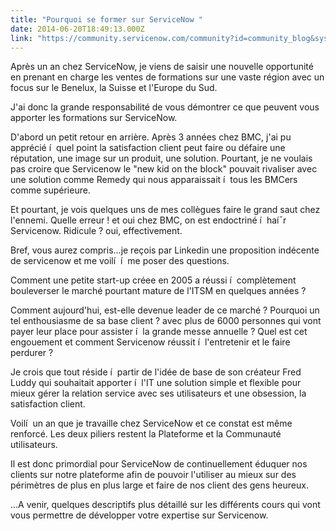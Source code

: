 ```yaml
---
title: "Pourquoi se former sur ServiceNow "
date: 2014-06-20T18:49:13.000Z
link: "https://community.servicenow.com/community?id=community_blog&sys_id=1a6c6ea1dbd0dbc01dcaf3231f96195d"
---
```

<p>Après un an chez ServiceNow, je viens de saisir une nouvelle opportunité en prenant en charge les ventes de formations sur une vaste région avec un focus sur le Benelux, la Suisse et l'Europe du Sud.</p><p>J'ai donc la grande responsabilité de vous démontrer ce que peuvent vous apporter les formations sur ServiceNow.</p><p>D'abord un petit retour en arrière. Après 3 années chez BMC, j'ai pu apprécié í  quel point la satisfaction client peut faire ou défaire une réputation, une image sur un produit, une solution. Pourtant, je ne voulais pas croire que Servicenow le "new kid on the block" pouvait rivaliser avec une solution comme Remedy qui nous apparaissait í  tous les BMCers comme supérieure.</p><p>Et pourtant, je vois quelques uns de mes collègues faire le grand saut chez l'ennemi. Quelle erreur ! et oui chez BMC, on est endoctriné í  haí¯r Servicenow. Ridicule ? oui, effectivement.</p><p>Bref, vous aurez compris...je reçois par Linkedin une proposition indécente de servicenow et me voilí  í  me poser des questions.</p><p>Comment une petite start-up créee en 2005 a réussi í  complètement bouleverser le marché pourtant mature de l'ITSM en quelques années ?</p><p>Comment aujourd'hui, est-elle devenue leader de ce marché ? Pourquoi un tel enthousiasme de sa base client ? avec plus de 6000 personnes qui vont payer leur place pour assister í  la grande messe annuelle ? Quel est cet engouement et comment Servicenow réussit í  l'entretenir et le faire perdurer ?</p><p></p><p>Je crois que tout réside í  partir de l'idée de base de son créateur Fred Luddy qui souhaitait apporter í  l'IT une solution simple et flexible pour mieux gérer la relation service avec ses utilisateurs et une obsession, la satisfaction client.</p><p></p><p>Voilí  un an que je travaille chez ServiceNow et ce constat est même renforcé. Les deux piliers restent la Plateforme et la Communauté utilisateurs.</p><p></p><p>Il est donc primordial pour ServiceNow de continuellement éduquer nos clients sur notre plateforme afin de pouvoir l'utiliser au mieux sur des périmètres de plus en plus large et faire de nos client des gens heureux.</p><p></p><p>...A venir, quelques descriptifs plus détaillé sur les différents cours qui vont vous permettre de développer votre expertise sur Servicenow.</p>